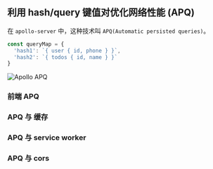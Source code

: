 
## 利用 hash/query 键值对优化网络性能 (APQ)

在 `apollo-server` 中，这种技术叫 `APQ(Automatic persisted queries)`。

``` javascript
const queryMap = {
  'hash1': `{ user { id, phone } }`,
  'hash2': `{ todos { id, name } }`
}
```

![Apollo APQ](https://www.apollographql.com/docs/apollo-server/d500b543a6ad2a7d64ed7f190d40bd8c/persistedQueries.newPath.png)

### 前端 APQ

### APQ 与 缓存

### APQ 与 service worker

### APQ 与 cors

